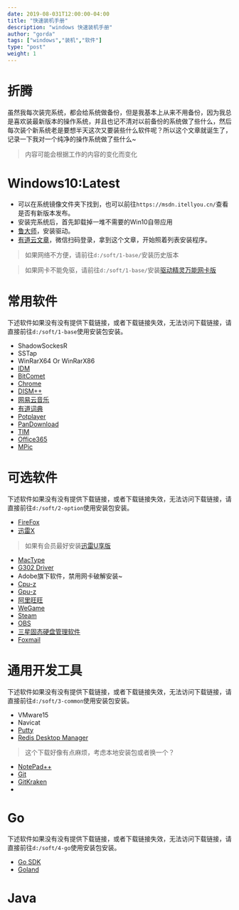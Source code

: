 ```yaml
---
date: 2019-08-031T12:00:00-04:00
title: "快速装机手册"
description: "windows 快速装机手册"
author: "gorda"
tags: ["windows","装机","软件"]
type: "post"
weight: 1
---
```


# 折腾
虽然我每次装完系统，都会给系统做备份，但是我基本上从来不用备份，因为我总是喜欢装最新版本的操作系统，并且也记不清对以前备份的系统做了些什么，然后每次装个新系统老是要想半天这次又要装些什么软件呢？所以这个文章就诞生了，记录一下我对一个纯净的操作系统做了些什么~

> 内容可能会根据工作的内容的变化而变化

# Windows10:Latest

- 可以在系统镜像文件夹下找到，也可以前往`https://msdn.itellyou.cn/`查看是否有新版本发布。
- 安装完系统后，首先卸载掉一堆不需要的Win10自带应用
- [鲁大师](http://www.ludashi.com/)，安装驱动。 
- [有道云文章](https://note.youdao.com)，微信扫码登录，拿到这个文章，开始照着列表安装程序。

> 如果网络不方便，请前往`d:/soft/1-base/`安装历史版本

> 如果网卡不能免驱，请前往`d:/soft/1-base/`安装[驱动精灵万能网卡版](http://www.drivergenius.com/wangka/)

# 常用软件
下述软件如果没有没有提供下载链接，或者下载链接失效，无法访问下载链接，请直接前往`d:/soft/1-base`使用安装包安装。

- ShadowSockesR 
- SSTap
- WinRarX64 Or WinRarX86
- [IDM](https://www.internetdownloadmanager.com/)
- [BitComet](https://www.bitcomet.com/cn)
- [Chrome](https://www.google.cn/chrome/)
- [DISM++](https://www.chuyu.me/zh-Hans/index.html)
- [网易云音乐](https://music.163.com/)
- [有道词典](https://www.youdao.com/)
- [Potplayer](http://potplayer.daum.net/?lang=zh_CN)
- [PanDownload](http://pandownload.com/)
- [TIM](https://tim.qq.com/)
- [Office365](https://www.office.com)
- [MPic](http://mpic.lzhaofu.cn/)

# 可选软件
下述软件如果没有没有提供下载链接，或者下载链接失效，无法访问下载链接，请直接前往`d:/soft/2-option`使用安装包安装。

- [FireFox](https://www.firefox.com.cn/)
- [迅雷X](https://dl.xunlei.com/)
> 如果有会员最好安装[迅雷U享版](https://u.xunlei.com/)
- [MacType](https://www.mactype.net/)
- [G302 Driver](https://support.logitech.com.cn/zh_cn/software/lgs)
- Adobe旗下软件，禁用网卡破解安装~
- [Cpu-z](https://www.cpuid.com/)
- [Gpu-z](https://www.techpowerup.com/download/gpu-z/)
- [阿里旺旺](https://wangwang.taobao.com/)
- [WeGame](https://wegame.com/)
- [Steam](https://store.steampowered.com/)
- [OBS](https://obsproject.com/)
- [三星固态硬盘管理软件](https://www.samsung.com/cn/support/model/MZ-V6E250BW/#downloads)
- [Foxmail](https://www.foxmail.com/win/en/)

# 通用开发工具
下述软件如果没有没有提供下载链接，或者下载链接失效，无法访问下载链接，请直接前往`d:/soft/3-common`使用安装包安装。

- VMware15 
- Navicat
- [Putty](https://www.chiark.greenend.org.uk/~sgtatham/putty/)
- [Redis Desktop Manager](https://redisdesktop.com/) 
> 这个下载好像有点麻烦，考虑本地安装包或者换一个？
- [NotePad++](https://notepad-plus-plus.org/)
- [Git](https://git-scm.com/)
- [GitKraken](https://www.gitkraken.com/)
- 

# Go
下述软件如果没有没有提供下载链接，或者下载链接失效，无法访问下载链接，请直接前往`d:/soft/4-go`使用安装包安装。

- [Go SDK](https://golang.org/dl/)
- [Goland](https://www.jetbrains.com/go)


# Java